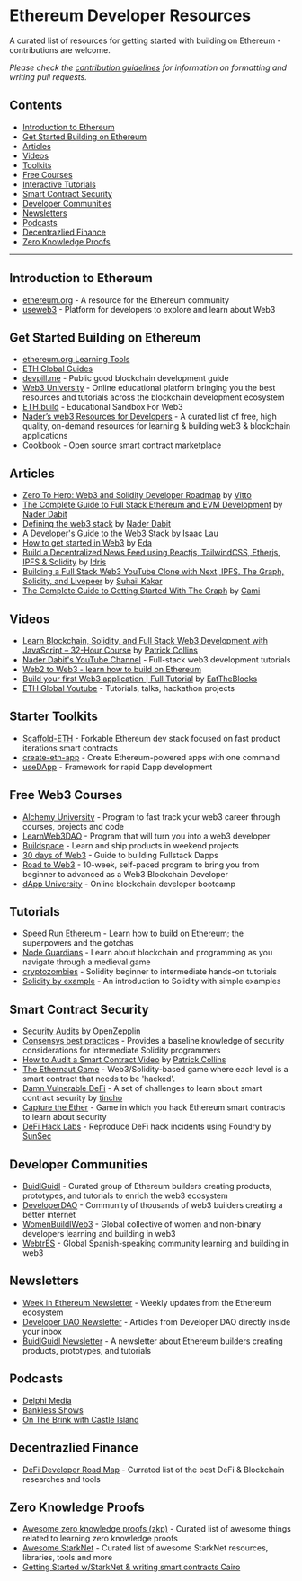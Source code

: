 # Ethereum Developer Resources

A curated list of resources for getting started with building on Ethereum - contributions are welcome.

*Please check the [contribution guidelines](CONTRIBUTING.md) for information on formatting and writing pull requests.*

## Contents
- [Introduction to Ethereum](#Introduction-to-Ethereum)
- [Get Started Building on Ethereum](#Get-Started-Building-on-Ethereum)
- [Articles](#Articles)
- [Videos](#Videos)
- [Toolkits](#Toolkits)
- [Free Courses](#Free-Courses)
- [Interactive Tutorials](#Interactive-Tutorials)
- [Smart Contract Security](#Smart-Contract-Security)
- [Developer Communities](#Developer-Communities)
- [Newsletters](#Newsletters)
- [Podcasts](#Podcasts)
- [Decentrazlied Finance](#Decentrazlied-Finance)
- [Zero Knowledge Proofs](#Zero-Knowledge-Proofs)

---

## Introduction to Ethereum
- [ethereum.org](https://ethereum.org/en/) - A resource for the Ethereum community
- [useweb3](https://www.useweb3.xyz/) - Platform for developers to explore and learn about Web3

## Get Started Building on Ethereum
- [ethereum.org Learning Tools](https://ethereum.org/en/developers/learning-tools/)
- [ETH Global Guides](https://ethglobal.com/guides)
- [devpill.me](https://www.devpill.me/) - Public good blockchain development guide
- [Web3 University](https://www.web3.university/) - Online educational platform bringing you the best resources and tutorials across the blockchain development ecosystem
- [ETH.build](https://eth.build/) - Educational Sandbox For Web3
- [Nader’s web3 Resources for Developers](https://naderdabit.notion.site/Nader-s-web3-Resources-for-Developers-a200ed2ef21c4d578dc158df2b882c63) - A curated list of free, high quality, on-demand resources for learning & building web3 & blockchain applications
- [Cookbook](https://www.cookbook.dev/) - Open source smart contract marketplace

## Articles
- [Zero To Hero: Web3 and Solidity Developer Roadmap](https://vitto.cc/web3-and-solidity-smart-contracts-development-roadmap/) by [Vitto](https://twitter.com/VittoStack)
- [The Complete Guide to Full Stack Ethereum and EVM Development](https://dev.to/dabit3/the-complete-guide-to-full-stack-ethereum-development-3j13) by [Nader Dabit](https://twitter.com/dabit3)
- [Defining the web3 stack](https://edgeandnode.com/blog/defining-the-web3-stack/) by [Nader Dabit](https://twitter.com/dabit3)
- [A Developer's Guide to the Web3 Stack](https://www.web3.university/article/web3-stack) by [Isaac Lau](https://twitter.com/crypt0zeke?s=20)
- [How to get started in Web3](https://eda.hashnode.dev/how-to-get-started-in-web3) by [Eda](https://twitter.com/edatweets_)
- [Build a Decentralized News Feed using Reactjs, TailwindCSS, Etherjs, IPFS & Solidity](https://blog.idrisolubisi.com/build-a-decentralized-news-feed-using-reactjs-tailwindcss-etherjs-ipfs-and-solidity) by [Idris](https://twitter.com/olanetsoft)
- [Building a Full Stack Web3 YouTube Clone with Next, IPFS, The Graph, Solidity, and Livepeer](https://blog.suhailkakar.com/building-a-full-stack-web3-youtube-clone-with-next-ipfs-the-graph-solidity-and-livepeer) by [Suhail Kakar](https://twitter.com/suhailkakar)
- [The Complete Guide to Getting Started With The Graph](https://camiinthisthang.hashnode.dev/the-complete-guide-to-getting-started-with-the-graph) by [Cami](https://twitter.com/camiinthisthang)

## Videos
- [Learn Blockchain, Solidity, and Full Stack Web3 Development with JavaScript – 32-Hour Course](https://www.youtube.com/watch?v=gyMwXuJrbJQ&ab_channel=freeCodeCamp.org) by [Patrick Collins](https://twitter.com/PatrickAlphaC)
- [Nader Dabit's YouTube Channel](https://www.youtube.com/c/naderdabit) - Full-stack web3 development tutorials
- [Web2 to Web3 - learn how to build on Ethereum](https://www.youtube.com/playlist?list=PLJz1HruEnenAf80uOfDwBPqaliJkjKg69)
- [Build your first Web3 application | Full Tutorial](https://www.youtube.com/watch?v=0X30BftznSE&ab_channel=EatTheBlocks) by [EatTheBlocks](https://www.youtube.com/c/EatTheBlocks)
- [ETH Global Youtube](https://www.youtube.com/channel/UCfF9ZO8Ug4xk_AJd4aeT5HA) - Tutorials, talks, hackathon projects

## Starter Toolkits
- [Scaffold-ETH](https://github.com/scaffold-eth/scaffold-eth) - Forkable Ethereum dev stack focused on fast product iterations smart contracts
- [create-eth-app](https://github.com/paulrberg/create-eth-app) - Create Ethereum-powered apps with one command
- [useDApp](https://github.com/TrueFiEng/useDApp) - Framework for rapid Dapp development

## Free Web3 Courses
- [Alchemy University](https://university.alchemy.com/) - Program to fast track your web3 career through courses, projects and code
- [LearnWeb3DAO](http://learnweb3.io) - Program that will turn you into a web3 developer
- [Buildspace](https://buildspace.so/) - Learn and ship products in weekend projects
- [30 days of Web3](https://www.30daysofweb3.xyz/) - Guide to building Fullstack Dapps
- [Road to Web3](https://www.web3.university/tracks/road-to-web3) - 10-week, self-paced program to bring you from beginner to advanced as a Web3 Blockchain Developer
- [dApp University](https://www.dappuniversity.com/) - Online blockchain developer bootcamp

## Tutorials
- [Speed Run Ethereum](https://speedrunethereum.com/) - Learn how to build on Ethereum; the superpowers and the gotchas
- [Node Guardians](https://nodeguardians.io/) - Learn about blockchain and programming as you navigate through a medieval game
- [cryptozombies](https://cryptozombies.io/en/course) - Solidity beginner to intermediate hands-on tutorials
- [Solidity by example](https://solidity-by-example.org) - An introduction to Solidity with simple examples

## Smart Contract Security
- [Security Audits](https://blog.openzeppelin.com/security-audits/) by OpenZepplin
- [Consensys best practices](https://consensys.github.io/smart-contract-best-practices/) - Provides a baseline knowledge of security considerations for intermediate Solidity programmers
- [How to Audit a Smart Contract Video](https://www.youtube.com/watch?v=TmZ8gH-toX0&t=490s&ab_channel=PatrickCollins) by [Patrick Collins](https://twitter.com/PatrickAlphaC)
- [The Ethernaut Game](https://ethernaut.openzeppelin.com/) - Web3/Solidity-based game where each level is a smart contract that needs to be 'hacked'.
- [Damn Vulnerable DeFi](https://www.damnvulnerabledefi.xyz/) - A set of challenges to learn about smart contract security by [tincho](https://twitter.com/tinchoabbate)
- [Capture the Ether](https://capturetheether.com/) - Game in which you hack Ethereum smart contracts to learn about security
- [DeFi Hack Labs](https://github.com/SunWeb3Sec/DeFiHackLabs) - Reproduce DeFi hack incidents using Foundry by [SunSec](https://twitter.com/1nf0s3cpt)

## Developer Communities
- [BuidlGuidl](https://buidlguidl.com/) - Curated group of Ethereum builders creating products, prototypes, and tutorials to enrich the web3 ecosystem
- [DeveloperDAO](https://www.developerdao.com/) - Community of thousands of web3 builders creating a better internet
- [WomenBuildlWeb3](https://www.womenbuildweb3.com/) - Global collective of women and non-binary developers learning and building in web3
- [WebtrES](https://www.webtres.club/) - Global Spanish-speaking community learning and building in web3

## Newsletters
- [Week in Ethereum Newsletter](https://weekinethereumnews.com/) - Weekly updates from the Ethereum ecosystem
- [Developer DAO Newsletter](https://developerdao.substack.com/) - Articles from Developer DAO directly inside your inbox
- [BuidlGuidl Newsletter](https://buildguidl.substack.com/) - A newsletter about Ethereum builders creating products, prototypes, and tutorials

## Podcasts
- [Delphi Media](https://www.youtube.com/@MediaDelphi)
- [Bankless Shows](https://www.youtube.com/@Bankless)
- [On The Brink with Castle Island](https://podcasts.apple.com/us/podcast/on-the-brink-with-castle-island/id1480586463)

## Decentrazlied Finance
- [DeFi Developer Road Map](https://github.com/OffcierCia/DeFi-Developer-Road-Map) - Currated list of the best DeFi & Blockchain researches and tools

## Zero Knowledge Proofs
- [Awesome zero knowledge proofs (zkp)](https://github.com/matter-labs/awesome-zero-knowledge-proofs) - Curated list of awesome things related to learning zero knowledge proofs
- [Awesome StarkNet](https://github.com/gakonst/awesome-starknet) - Curated list of awesome StarkNet resources, libraries, tools and more
- [Getting Started w/StarkNet & writing smart contracts Cairo](https://eda.hashnode.dev/developers-guide-to-starknet-and-cairo)
